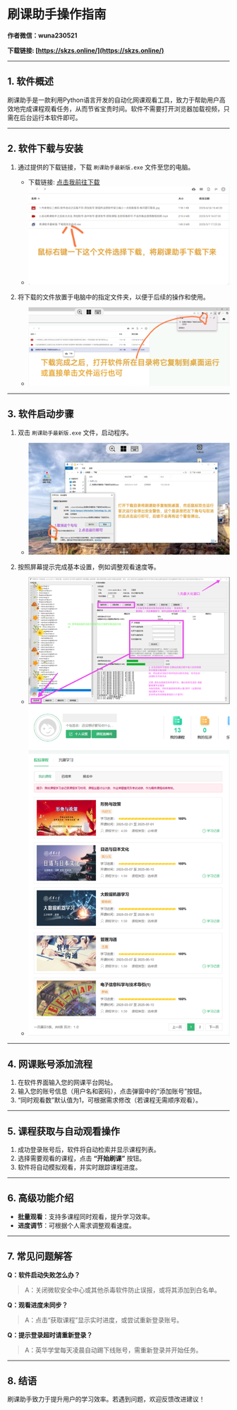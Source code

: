 # **刷课助手操作指南**

**作者微信：wuna230521**  

**下载链接: [https://skzs.online/](https://skzs.online/)**  

---

## **1. 软件概述**  
刷课助手是一款利用Python语言开发的自动化网课观看工具，致力于帮助用户高效地完成课程观看任务，从而节省宝贵时间。软件不需要打开浏览器加载视频，只需在后台运行本软件即可。  

---

## **2. 软件下载与安装**  
1. 通过提供的下载链接，下载 `刷课助手最新版.exe` 文件至您的电脑。  
   - 下载链接: [点击我前往下载](https://skzs.online)  
   - ![下载页面截图](image1.jpg)  

2. 将下载的文件放置于电脑中的指定文件夹，以便于后续的操作和使用。  
   - ![文件存放截图](image2.jpg)  

---

## **3. 软件启动步骤**  
1. 双击 `刷课助手最新版.exe` 文件，启动程序。  
   - ![启动界面截图](image3.jpg)  

2. 按照屏幕提示完成基本设置，例如调整观看速度等。  
   - ![设置界面截图](image4.png)  
   - ![完成之后截图](进度-1.png)  
---

## **4. 网课账号添加流程**  
1. 在软件界面输入您的网课平台网址。  
2. 输入您的账号信息（用户名和密码），点击弹窗中的“添加账号”按钮。  
3. “同时观看数”默认值为1，可根据需求修改（若课程无需顺序观看）。  

---

## **5. 课程获取与自动观看操作**  
1. 成功登录账号后，软件将自动检索并显示课程列表。  
2. 选择需要观看的课程，点击 **“开始刷课”** 按钮。  
3. 软件将自动模拟观看，并实时跟踪课程进度。  

---

## **6. 高级功能介绍**  
- **批量观看**：支持多课程同时观看，提升学习效率。  
- **进度调节**：可根据个人需求调整观看速度。  

---

## **7. 常见问题解答**  
**Q：软件启动失败怎么办？**  
> A：关闭微软安全中心或其他杀毒软件防止误报，或将其添加到白名单。  

**Q：观看进度未同步？**  
> A：点击“获取课程”显示实时进度，或尝试重新登录账号。  

**Q：提示登录超时请重新登录？**  
> A：英华学堂每天凌晨自动踢下线账号，需重新登录并开始任务。  

---

## **8. 结语**  
刷课助手致力于提升用户的学习效率。若遇到问题，欢迎反馈改进建议！  
